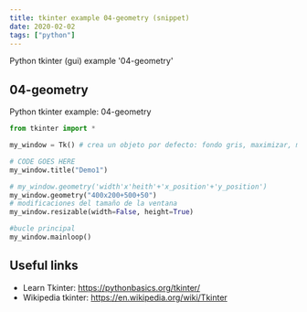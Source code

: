 ```yaml
---
title: tkinter example 04-geometry (snippet)
date: 2020-02-02
tags: ["python"]
---
```

Python tkinter (gui) example '04-geometry'


## 04-geometry

Python tkinter example: 04-geometry

```python
from tkinter import *

my_window = Tk() # crea un objeto por defecto: fondo gris, maximizar, minimizar, etc.

# CODE GOES HERE
my_window.title("Demo1")

# my_window.geometry('width'x'heith'+'x_position'+'y_position')
my_window.geometry("400x200+500+50")
# modificaciones del tamaño de la ventana
my_window.resizable(width=False, height=True)

#bucle principal
my_window.mainloop()

```

## Useful links

- Learn Tkinter: https://pythonbasics.org/tkinter/
- Wikipedia tkinter: https://en.wikipedia.org/wiki/Tkinter
